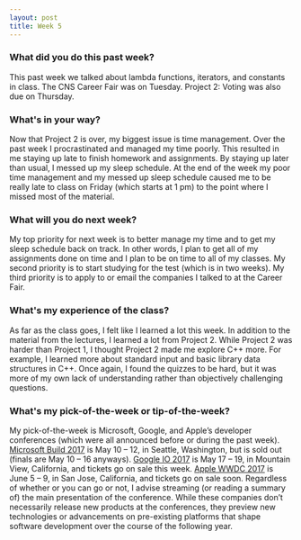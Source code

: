 ```yaml
---
layout: post
title: Week 5
---
```


### What did you do this past week?
This past week we talked about lambda functions, iterators, and constants in class. The CNS Career Fair was on Tuesday. Project 2: Voting was also due on Thursday.

### What's in your way?
Now that Project 2 is over, my biggest issue is time management. Over the past week I procrastinated and managed my time poorly. This resulted in me staying up late to finish homework and assignments. By staying up later than usual, I messed up my sleep schedule. At the end of the week my poor time management and my messed up sleep schedule caused me to be really late to class on Friday (which starts at 1 pm) to the point where I missed most of the material.

### What will you do next week?
My top priority for next week is to better manage my time and to get my sleep schedule back on track. In other words, I plan to get all of my assignments done on time and I plan to be on time to all of my classes. My second priority is to start studying for the test (which is in two weeks). My third priority is to apply to or email the companies I talked to at the Career Fair.

### What's my experience of the class?
As far as the class goes, I felt like I learned a lot this week. In addition to the material from the lectures, I learned a lot from Project 2. While Project 2 was harder than Project 1, I thought Project 2 made me explore C++ more. For example, I learned more about standard input and basic library data structures in C++. Once again, I found the quizzes to be hard, but it was more of my own lack of understanding rather than objectively challenging questions.

### What's my pick-of-the-week or tip-of-the-week?
My pick-of-the-week is Microsoft, Google, and Apple’s developer conferences (which were all announced before or during the past week). [Microsoft Build 2017](https://build.microsoft.com) is May 10 – 12, in Seattle, Washington, but is sold out (finals are May 10 – 16 anyways). [Google IO 2017]( https://events.google.com/io/?gclid=CjwKEAiAoaXFBRCNhautiPvnqzoSJABzHd6h6CIxs7HUmTQMsK22U1k_1nVR1s8nwRhyfdAyDv_krhoCDeDw_wcB) is May 17 – 19, in Mountain View, California, and tickets go on sale this week. [Apple WWDC 2017](https://developer.apple.com/wwdc/) is June 5 – 9, in San Jose, California, and tickets go on sale soon. Regardless of whether or you can go or not, I advise streaming (or reading a summary of) the main presentation of the conference. While these companies don’t necessarily release new products at the conferences, they preview new technologies or advancements on pre-existing platforms that shape software development over the course of the following year.
